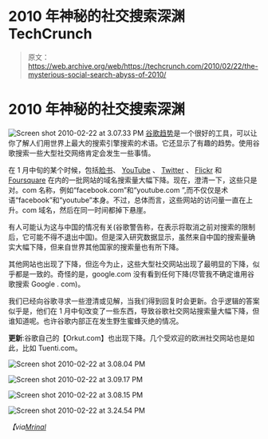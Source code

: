 # 2010 年神秘的社交搜索深渊 TechCrunch

> 原文：<https://web.archive.org/web/https://techcrunch.com/2010/02/22/the-mysterious-social-search-abyss-of-2010/>

# 2010 年神秘的社交搜索深渊

![](img/3347b7a33903ae29c7f018bacb84b9e5.png "Screen shot 2010-02-22 at 3.07.33 PM")
[谷歌趋势](https://web.archive.org/web/20221007090236/http://trends.google.com/)是一个很好的工具，可以让你了解人们用世界上最大的搜索引擎搜索的术语。它还显示了有趣的趋势。使用谷歌搜索一些大型社交网络肯定会发生一些事情。

在 1 月中旬的某个时候，包括[脸书](https://web.archive.org/web/20221007090236/http://trends.google.com/trends?q=facebook.com&ctab=0&geo=all&date=all&sort=0)、 [YouTube](https://web.archive.org/web/20221007090236/http://trends.google.com/trends?q=youtube.com&ctab=0&geo=all&date=all&sort=0) 、 [Twitter](https://web.archive.org/web/20221007090236/http://trends.google.com/trends?q=twitter.com&ctab=0&geo=all&date=all&sort=0) 、 [Flickr](https://web.archive.org/web/20221007090236/http://trends.google.com/trends?q=Flickr.com&ctab=0&geo=all&date=all&sort=0) 和 [Foursquare](https://web.archive.org/web/20221007090236/http://trends.google.com/trends?q=Foursquare.com&ctab=0&geo=all&date=all&sort=0) 在内的一批网站的域名搜索量大幅下降。现在，澄清一下，这些只是对。com 名称，例如“facebook.com”和“youtube.com ”,而不仅仅是术语“facebook”和“youtube”本身。不过，总体而言，这些网站的访问量一直在上升。com 域名，然后在同一时间都掉下悬崖。

有人可能认为这与中国的情况有关(谷歌警告称，在表示将取消之前对搜索的限制后，它可能不得不退出中国)。但是深入研究数据显示，虽然来自中国的搜索量确实大幅下降，但来自世界其他国家的搜索量也有所下降。

其他网站也出现了下降，但迄今为止，这些大型社交网站出现了最明显的下降，似乎都是一致的。奇怪的是，google.com 没有看到任何下降(尽管我不确定谁用谷歌搜索 Google . com)。

我们已经向谷歌寻求一些澄清或见解，当我们得到回复时会更新。合乎逻辑的答案似乎是，他们在 1 月中旬改变了一些东西，导致谷歌社交网站搜索量大幅下降，但谁知道呢。也许谷歌内部正在发生野生蜜蜂灭绝的情况。

**更新**:谷歌自己的【Orkut.com】也出现下降。几个受欢迎的欧洲社交网站也是如此，比如 Tuenti.com。

![](img/3725c23c02b6efdaaa9b60d5447a20bc.png "Screen shot 2010-02-22 at 3.08.04 PM")

![](img/b2e11ab810f45b92443612504dcaf9a0.png "Screen shot 2010-02-22 at 3.09.17 PM")

![](img/455bce7aaab1282a6e6b87910ec17121.png "Screen shot 2010-02-22 at 3.08.15 PM")

![](img/de222e45081f6f2ac33a468f8ca0cde6.png "Screen shot 2010-02-22 at 3.24.54 PM")

*【via*[*Mrinal*](https://web.archive.org/web/20221007090236/http://twitter.com/mrinaldesai/status/9496637307)